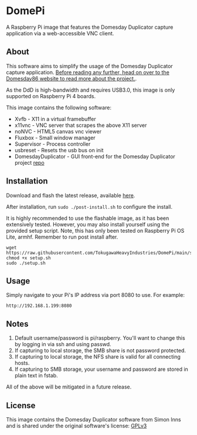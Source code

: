 # DomePi

A Raspberry Pi image that features the Domesday Duplicator capture application via a web-accessible VNC client.

## About

This software aims to simplify the usage of the Domesday Duplicator capture application.  [Before reading any further, head on over to the Domesday86 website to read more about the project.](https://www.domesday86.com/?page_id=978).

As the DdD is high-bandwidth and requires USB3.0, this image is only supported on Raspberry Pi 4 boards.

This image contains the following software:
* Xvfb - X11 in a virtual framebuffer
* x11vnc - VNC server that scrapes the above X11 server
* noNVC - HTML5 canvas vnc viewer
* Fluxbox - Small window manager
* Supervisor - Process controller
* usbreset - Resets the usb bus on init
* DomesdayDuplicator - GUI front-end for the Domesday Duplicator project [repo](https://github.com/simoninns/DomesdayDuplicator)


## Installation

Download and flash the latest release, available [here](https://github.com/TokugawaHeavyIndustries/DomePi/releases/latest).

After installation, run `sudo ./post-install.sh` to configure the install.



It is highly recommended to use the flashable image, as it has been extensively tested. However, you may also install yourself using the provided setup script.  Note, this has only been tested on Raspberry Pi OS Lite, armhf.  Remember to run post install after.

```
wget https://raw.githubusercontent.com/TokugawaHeavyIndustries/DomePi/main/setup.sh
chmod +x setup.sh
sudo ./setup.sh
```

## Usage

Simply navigate to your Pi's IP address via port 8080 to use.  For example:
```
http://192.168.1.199:8080
```

## Notes

1) Default username/password is pi/raspberry.  You'll want to change this by logging in via ssh and using passwd.
2) If capturing to local storage, the SMB share is not password protected.
3) If capturing to local storage, the NFS share is valid for all connecting hosts.
4) If capturing to SMB storage, your username and password are stored in plain text in fstab.

All of the above will be mitigated in a future release.

## License
This image contains the Domesday Duplicator software from Simon Inns and is shared under the original software's license: [GPLv3](https://github.com/TokugawaHeavyIndustries/DomePi/blob/main/LICENSE)
